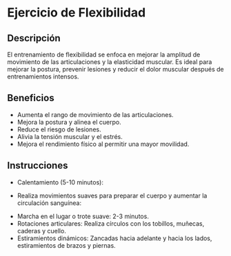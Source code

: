 # Ejercicio de Flexibilidad

## Descripción
El entrenamiento de flexibilidad se enfoca en mejorar la amplitud de movimiento de las articulaciones y la elasticidad muscular. Es ideal para mejorar la postura, prevenir lesiones y reducir el dolor muscular después de entrenamientos intensos.

## Beneficios
- Aumenta el rango de movimiento de las articulaciones.
- Mejora la postura y alinea el cuerpo.
- Reduce el riesgo de lesiones.
- Alivia la tensión muscular y el estrés.
- Mejora el rendimiento físico al permitir una mayor movilidad.

## Instrucciones
- Calentamiento (5-10 minutos):
* Realiza movimientos suaves para preparar el cuerpo y aumentar la circulación sanguínea:

- Marcha en el lugar o trote suave: 2-3 minutos.
- Rotaciones articulares: Realiza círculos con los tobillos, muñecas, caderas y cuello.
- Estiramientos dinámicos: Zancadas hacia adelante y hacia los lados, estiramientos de brazos y piernas.











